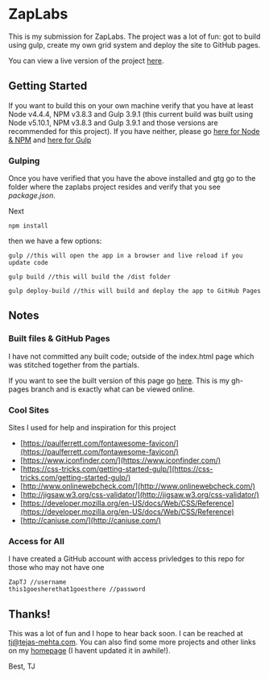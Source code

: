 # ZapLabs
This is my submission for ZapLabs. The project was a lot of fun: got to build using gulp, create my own grid system and deploy the site to GitHub pages.

You can view a live version of the project [here](https://tmehta2442.github.io/zaplabsproject/).

## Getting Started
If you want to build this on your own machine verify that you have at least Node v4.4.4, NPM v3.8.3 and Gulp 3.9.1 (this current build was built using Node v5.10.1, NPM v3.8.3 and Gulp 3.9.1 and those versions are recommended for this project). If you have neither, please go [here for Node & NPM](https://docs.npmjs.com/getting-started/installing-node) and [here for Gulp](https://www.npmjs.com/package/gulp-install)

### Gulping
Once you have verified that you have the above installed and gtg go to the folder where the zaplabs project resides and verify that you see *package.json*.

Next
```
npm install
```
then we have a few options:
```
gulp //this will open the app in a browser and live reload if you update code
```

```
gulp build //this will build the /dist folder
```

```
gulp deploy-build //this will build and deploy the app to GitHub Pages
```

## Notes
### Built files & GitHub Pages
I have not committed any built code; outside of the index.html page which was stitched together from the partials.

If you want to see the built version of this page go [here](https://github.com/tmehta2442/zaplabsproject/tree/gh-pages). This is my gh-pages branch and is exactly what can be viewed online.

### Cool Sites
Sites I used for help and inspiration for this project

* [https://paulferrett.com/fontawesome-favicon/](https://paulferrett.com/fontawesome-favicon/)
* [https://www.iconfinder.com/](https://www.iconfinder.com/)
* [https://css-tricks.com/getting-started-gulp/](https://css-tricks.com/getting-started-gulp/)
* [http://www.onlinewebcheck.com/](http://www.onlinewebcheck.com/)
* [http://jigsaw.w3.org/css-validator/](http://jigsaw.w3.org/css-validator/)
* [https://developer.mozilla.org/en-US/docs/Web/CSS/Reference](https://developer.mozilla.org/en-US/docs/Web/CSS/Reference)
* [http://caniuse.com/](http://caniuse.com/)

### Access for All
I have created a GitHub account with access privledges to this repo for those who may not have one
```
ZapTJ //username
this1goesherethat1goesthere //password
```

## Thanks!
This was a lot of fun and I hope to hear back soon. I can be reached at tj@tejas-mehta.com. You can also find some more projects and other links on my [homepage](http:www.tejas-mehta.com) (I havent updated it in awhile!).

Best,
TJ